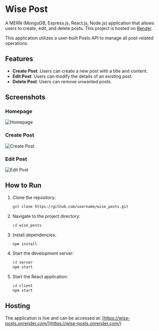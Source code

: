 # Wise Post

A MERN (MongoDB, Express.js, React.js, Node.js) application that allows users to create, edit, and delete posts. This project is hosted on [Render](https://wise-posts.onrender.com/).

This application utilizes a user-built Posts API to manage all post-related operations.

## Features
- **Create Post**: Users can create a new post with a title and content.
- **Edit Post**: Users can modify the details of an existing post.
- **Delete Post**: Users can remove unwanted posts.

## Screenshots
### Homepage
![Homepage](screenshots/homepage.png)

### Create Post
![Create Post](screenshots/create_post.png)

### Edit Post
![Edit Post](screenshots/edit_post.png)

## How to Run
1. Clone the repository:
   ```bash
   git clone https://github.com/username/wise_posts.git
   ```
2. Navigate to the project directory:
   ```bash
   cd wise_posts
   ```
3. Install dependencies:
   ```bash
   npm install
   ```
4. Start the development server:
   ```bash
   cd server
   npm start
   ```
5. Start the React application:
   ```bash
   cd client
   npm start
   ```

## Hosting
The application is live and can be accessed at: [https://wise-posts.onrender.com/](https://wise-posts.onrender.com/)
